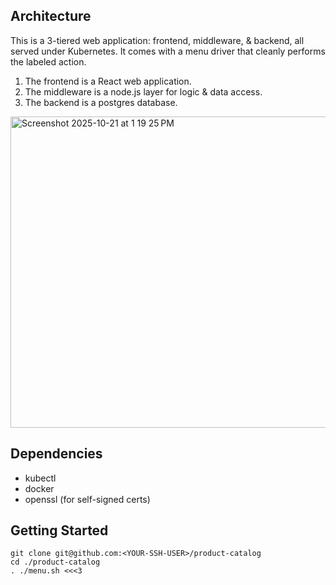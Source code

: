 ## Architecture
This is a 3-tiered web application: frontend, middleware, & backend, all served under Kubernetes.  It comes with a menu driver that cleanly performs the labeled action.
1. The frontend is a React web application.
1. The middleware is a node.js layer for logic & data access.
1. The backend is a postgres database.

<img width="2380" height="498" alt="Screenshot 2025-10-21 at 1 19 25 PM" src="https://github.com/user-attachments/assets/29e7cdd4-5033-4a6f-832f-85964cc8b62b" />


## Dependencies
- kubectl
- docker
- openssl (for self-signed certs)

## Getting Started
```base
git clone git@github.com:<YOUR-SSH-USER>/product-catalog
cd ./product-catalog
. ./menu.sh <<<3
```
